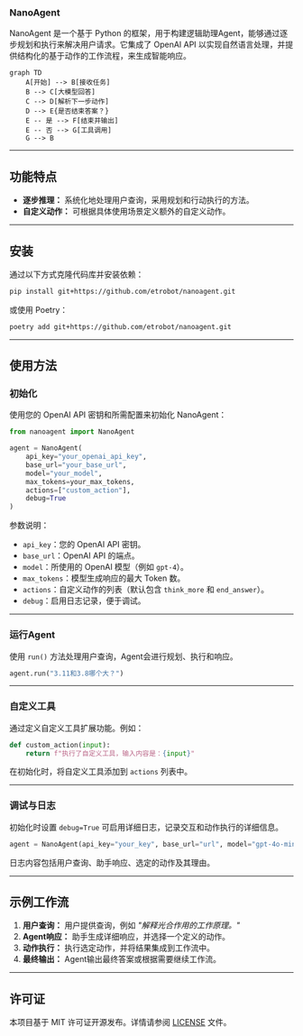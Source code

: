 ### NanoAgent

NanoAgent 是一个基于 Python 的框架，用于构建逻辑助理Agent，能够通过逐步规划和执行来解决用户请求。它集成了 OpenAI API 以实现自然语言处理，并提供结构化的基于动作的工作流程，来生成智能响应。

```mermaid
graph TD
    A[开始] --> B[接收任务]
    B --> C[大模型回答]
    C --> D[解析下一步动作]
    D --> E{是否结束答案？}
    E -- 是 --> F[结束并输出]
    E -- 否 --> G[工具调用]
    G --> B
```
---

## 功能特点

- **逐步推理：** 系统化地处理用户查询，采用规划和行动执行的方法。
- **自定义动作：** 可根据具体使用场景定义额外的自定义动作。

---

## 安装

通过以下方式克隆代码库并安装依赖：

```bash
pip install git+https://github.com/etrobot/nanoagent.git
```
或使用 Poetry：
```bash
poetry add git+https://github.com/etrobot/nanoagent.git
```

---

## 使用方法

### 初始化

使用您的 OpenAI API 密钥和所需配置来初始化 NanoAgent：

```python
from nanoagent import NanoAgent

agent = NanoAgent(
    api_key="your_openai_api_key",
    base_url="your_base_url", 
    model="your_model", 
    max_tokens=your_max_tokens, 
    actions=["custom_action"], 
    debug=True
)
```

参数说明：
- `api_key`：您的 OpenAI API 密钥。
- `base_url`：OpenAI API 的端点。
- `model`：所使用的 OpenAI 模型（例如 `gpt-4`）。
- `max_tokens`：模型生成响应的最大 Token 数。
- `actions`：自定义动作的列表（默认包含 `think_more` 和 `end_answer`）。
- `debug`：启用日志记录，便于调试。

---

### 运行Agent

使用 `run()` 方法处理用户查询，Agent会进行规划、执行和响应。

```python
agent.run("3.11和3.8哪个大？")
```

---

### 自定义工具

通过定义自定义工具扩展功能。例如：

```python
def custom_action(input):
    return f"执行了自定义工具，输入内容是：{input}"
```

在初始化时，将自定义工具添加到 `actions` 列表中。

---

### 调试与日志

初始化时设置 `debug=True` 可启用详细日志，记录交互和动作执行的详细信息。

```python
agent = NanoAgent(api_key="your_key", base_url="url", model="gpt-4o-mini", max_tokens=1024, debug=True)
```

日志内容包括用户查询、助手响应、选定的动作及其理由。

---

## 示例工作流

1. **用户查询：** 用户提供查询，例如 *"解释光合作用的工作原理。"*
2. **Agent响应：** 助手生成详细响应，并选择一个定义的动作。
3. **动作执行：** 执行选定动作，并将结果集成到工作流中。
4. **最终输出：** Agent输出最终答案或根据需要继续工作流。

---

## 许可证

本项目基于 MIT 许可证开源发布。详情请参阅 [LICENSE](LICENSE) 文件。